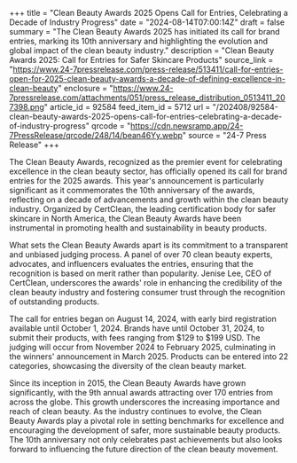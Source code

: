 +++
title = "Clean Beauty Awards 2025 Opens Call for Entries, Celebrating a Decade of Industry Progress"
date = "2024-08-14T07:00:14Z"
draft = false
summary = "The Clean Beauty Awards 2025 has initiated its call for brand entries, marking its 10th anniversary and highlighting the evolution and global impact of the clean beauty industry."
description = "Clean Beauty Awards 2025: Call for Entries for Safer Skincare Products"
source_link = "https://www.24-7pressrelease.com/press-release/513411/call-for-entries-open-for-2025-clean-beauty-awards-a-decade-of-defining-excellence-in-clean-beauty"
enclosure = "https://www.24-7pressrelease.com/attachments/051/press_release_distribution_0513411_207398.png"
article_id = 92584
feed_item_id = 5712
url = "/202408/92584-clean-beauty-awards-2025-opens-call-for-entries-celebrating-a-decade-of-industry-progress"
qrcode = "https://cdn.newsramp.app/24-7PressRelease/qrcode/248/14/bean46Yy.webp"
source = "24-7 Press Release"
+++

<p>The Clean Beauty Awards, recognized as the premier event for celebrating excellence in the clean beauty sector, has officially opened its call for brand entries for the 2025 awards. This year's announcement is particularly significant as it commemorates the 10th anniversary of the awards, reflecting on a decade of advancements and growth within the clean beauty industry. Organized by CertClean, the leading certification body for safer skincare in North America, the Clean Beauty Awards have been instrumental in promoting health and sustainability in beauty products.</p><p>What sets the Clean Beauty Awards apart is its commitment to a transparent and unbiased judging process. A panel of over 70 clean beauty experts, advocates, and influencers evaluates the entries, ensuring that the recognition is based on merit rather than popularity. Jenise Lee, CEO of CertClean, underscores the awards' role in enhancing the credibility of the clean beauty industry and fostering consumer trust through the recognition of outstanding products.</p><p>The call for entries began on August 14, 2024, with early bird registration available until October 1, 2024. Brands have until October 31, 2024, to submit their products, with fees ranging from $129 to $199 USD. The judging will occur from November 2024 to February 2025, culminating in the winners' announcement in March 2025. Products can be entered into 22 categories, showcasing the diversity of the clean beauty market.</p><p>Since its inception in 2015, the Clean Beauty Awards have grown significantly, with the 9th annual awards attracting over 170 entries from across the globe. This growth underscores the increasing importance and reach of clean beauty. As the industry continues to evolve, the Clean Beauty Awards play a pivotal role in setting benchmarks for excellence and encouraging the development of safer, more sustainable beauty products. The 10th anniversary not only celebrates past achievements but also looks forward to influencing the future direction of the clean beauty movement.</p>